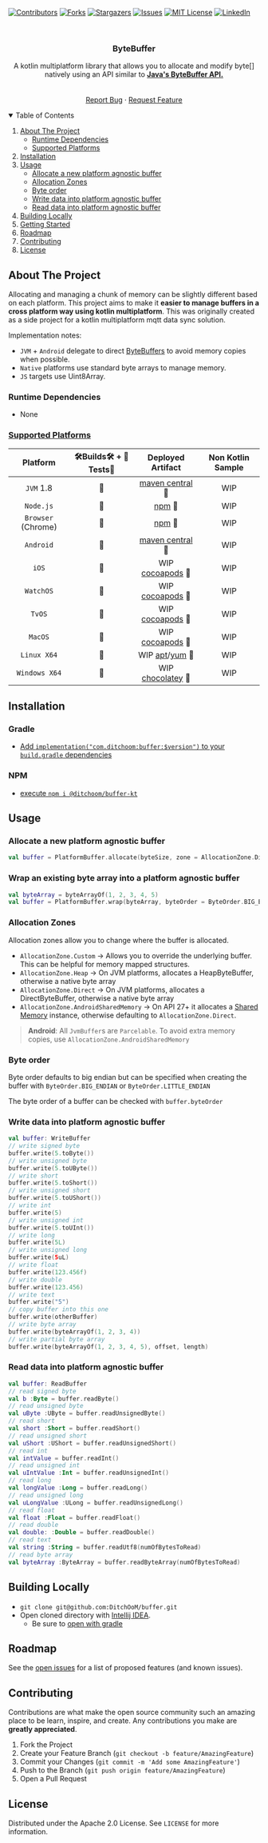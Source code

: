 [![Contributors][contributors-shield]][contributors-url]
[![Forks][forks-shield]][forks-url]
[![Stargazers][stars-shield]][stars-url]
[![Issues][issues-shield]][issues-url]
[![MIT License][license-shield]][license-url]
[![LinkedIn][linkedin-shield]][linkedin-url]


<!-- PROJECT LOGO -->
<!--suppress ALL -->

<br />
<p align="center">
<h3 align="center">ByteBuffer</h3>

<p align="center">
A kotlin multiplatform library that allows you to allocate and modify byte[] natively using an API similar to <a href="https://docs.oracle.com/javase/8/docs/api/java/nio/ByteBuffer.html"><strong>Java's ByteBuffer API.</strong></a>
<br />
<!-- <a href="https://github.com/DitchOoM/buffer"><strong>Explore the docs »</strong></a> -->
<br />
<br />
<!-- <a href="https://github.com/DitchOoM/buffer">View Demo</a>
· -->
<a href="https://github.com/DitchOoM/buffer/issues">Report Bug</a>
·
<a href="https://github.com/DitchOoM/buffer/issues">Request Feature</a>
</p>


<details open="open">
  <summary>Table of Contents</summary>
  <ol>
    <li>
      <a href="#about-the-project">About The Project</a>
      <ul>
        <li><a href="#runtime-dependencies">Runtime Dependencies</a></li>
      </ul>
      <ul>
        <li><a href="#supported-platforms">Supported Platforms</a></li>
      </ul>
    </li>
    <li><a href="#installation">Installation</a></li>
    <li>
      <a href="#usage">Usage</a>
      <ul>
        <li><a href="#allocate-a-new-platform-agnostic-buffer">Allocate a new platform agnostic buffer</a></li>
        <li><a href="#allocation-zones">Allocation Zones</a></li>
        <li><a href="#byte-order">Byte order</a></li>
        <li><a href="#write-data-into-platform-agnostic-buffer">Write data into platform agnostic buffer</a></li>
        <li><a href="#read-data-into-platform-agnostic-buffer">Read data into platform agnostic buffer</a></li>
      </ul>
    </li>
    <li>
      <a href="#building-locally">Building Locally</a>
    </li>
    <li><a href="#getting-started">Getting Started</a></li>
    <li><a href="#roadmap">Roadmap</a></li>
    <li><a href="#contributing">Contributing</a></li>
    <li><a href="#license">License</a></li>
  </ol>
</details>

## About The Project

Allocating and managing a chunk of memory can be slightly different based on each platform. This project aims to make
it **easier to manage buffers in a cross platform way using kotlin multiplatform**. This was originally created as a
side project for a kotlin multiplatform mqtt data sync solution.

Implementation notes:

* `JVM` + `Android` delegate to direct [ByteBuffers][byte-buffer-api] to avoid memory copies when possible.
* `Native` platforms use standard byte arrays to manage memory.
* `JS` targets use Uint8Array.

### Runtime Dependencies

* None

### [Supported Platforms](https://kotlinlang.org/docs/reference/mpp-supported-platforms.html)

| Platform | 🛠Builds🛠 + 🔬Tests🔬 |         Deployed Artifact          | Non Kotlin Sample |  
| :---: | :---: |:----------------------------------:|:-----------------:|
| `JVM` 1.8 |🚀| [maven central][maven-central] 🔮  |        WIP        |
| `Node.js` |🚀|           [npm][npm] 🔮            |        WIP         |
| `Browser` (Chrome) |🚀|           [npm][npm] 🔮            |        WIP         |
| `Android` |🚀| [maven central][maven-central]  🔮 |        WIP         |
| `iOS` |🚀|    WIP [cocoapods][cocoapods] 🔮      |        WIP         |
| `WatchOS` |🚀|    WIP [cocoapods][cocoapods] 🔮      |        WIP         |
| `TvOS` |🚀|    WIP [cocoapods][cocoapods] 🔮      |        WIP         |
| `MacOS` |🚀|    WIP [cocoapods][cocoapods] 🔮      |        WIP         |
| `Linux X64` |🚀|    WIP [apt][apt]/[yum][yum] 🔮    |        WIP         |
| `Windows X64` |🚀|  WIP [chocolatey][chocolately] 🔮  |        WIP         |

## Installation
### Gradle
- [Add `implementation("com.ditchoom:buffer:$version")` to your `build.gradle` dependencies](https://search.maven.org/artifact/com.ditchoom/buffer)
### NPM
-  [execute `npm i @ditchoom/buffer-kt`](https://www.npmjs.com/package/@ditchoom/buffer-kt)

## Usage

### Allocate a new platform agnostic buffer

```kotlin
val buffer = PlatformBuffer.allocate(byteSize, zone = AllocationZone.Direct, byteOrder = ByteOrder.BIG_ENDIAN)
```

### Wrap an existing byte array into a platform agnostic buffer

```kotlin
val byteArray = byteArrayOf(1, 2, 3, 4, 5)
val buffer = PlatformBuffer.wrap(byteArray, byteOrder = ByteOrder.BIG_ENDIAN)
```

### Allocation Zones

Allocation zones allow you to change where the buffer is allocated.

- `AllocationZone.Custom` -> Allows you to override the underlying buffer. This can be helpful for memory mapped
  structures.
- `AllocationZone.Heap` -> On JVM platforms, allocates a HeapByteBuffer, otherwise a native byte array
- `AllocationZone.Direct` -> On JVM platforms, allocates a DirectByteBuffer, otherwise a native byte array
- `AllocationZone.AndroidSharedMemory` -> On API 27+ it allocates
  a [Shared Memory](https://developer.android.com/reference/android/os/SharedMemory) instance, otherwise defaulting
  to `AllocationZone.Direct`.

> **Android**: All `JvmBuffer`s are `Parcelable`. To avoid extra memory copies, use `AllocationZone.AndroidSharedMemory`

### Byte order

Byte order defaults to big endian but can be specified when creating the buffer with `ByteOrder.BIG_ENDIAN`
or `ByteOrder.LITTLE_ENDIAN`

The byte order of a buffer can be checked with `buffer.byteOrder`

### Write data into platform agnostic buffer

```kotlin
val buffer: WriteBuffer
// write signed byte
buffer.write(5.toByte())
// write unsigned byte
buffer.write(5.toUByte())
// write short
buffer.write(5.toShort())
// write unsigned short
buffer.write(5.toUShort())
// write int
buffer.write(5)
// write unsigned int
buffer.write(5.toUInt())
// write long
buffer.write(5L)
// write unsigned long
buffer.write(5uL)
// write float
buffer.write(123.456f)
// write double
buffer.write(123.456)
// write text
buffer.write("5")
// copy buffer into this one
buffer.write(otherBuffer)
// write byte array
buffer.write(byteArrayOf(1, 2, 3, 4))
// write partial byte array
buffer.write(byteArrayOf(1, 2, 3, 4, 5), offset, length)
```

### Read data into platform agnostic buffer

```kotlin
val buffer: ReadBuffer
// read signed byte
val b :Byte = buffer.readByte()
// read unsigned byte
val uByte :UByte = buffer.readUnsignedByte()
// read short
val short :Short = buffer.readShort()
// read unsigned short
val uShort :UShort = buffer.readUnsignedShort()
// read int
val intValue = buffer.readInt()
// read unsigned int
val uIntValue :Int = buffer.readUnsignedInt()
// read long
val longValue :Long = buffer.readLong()
// read unsigned long
val uLongValue :ULong = buffer.readUnsignedLong()
// read float
val float :Float = buffer.readFloat()
// read double
val double: :Double = buffer.readDouble()
// read text
val string :String = buffer.readUtf8(numOfBytesToRead)
// read byte array
val byteArray :ByteArray = buffer.readByteArray(numOfBytesToRead)
```

## Building Locally

- `git clone git@github.com:DitchOoM/buffer.git`
- Open cloned directory with [Intellij IDEA](https://www.jetbrains.com/idea/download).
    - Be sure to [open with gradle](https://www.jetbrains.com/help/idea/gradle.html#gradle_import_project_start)

## Roadmap

See the [open issues](https://github.com/DitchOoM/buffer/issues) for a list of proposed features (and known issues).

## Contributing

Contributions are what make the open source community such an amazing place to be learn, inspire, and create. Any
contributions you make are **greatly appreciated**.

1. Fork the Project
2. Create your Feature Branch (`git checkout -b feature/AmazingFeature`)
3. Commit your Changes (`git commit -m 'Add some AmazingFeature'`)
4. Push to the Branch (`git push origin feature/AmazingFeature`)
5. Open a Pull Request

## License

Distributed under the Apache 2.0 License. See `LICENSE` for more information.

[contributors-shield]: https://img.shields.io/github/contributors/DitchOoM/buffer.svg?style=for-the-badge

[contributors-url]: https://github.com/DitchOoM/buffer/graphs/contributors

[forks-shield]: https://img.shields.io/github/forks/DitchOoM/buffer.svg?style=for-the-badge

[forks-url]: https://github.com/DitchOoM/buffer/network/members

[stars-shield]: https://img.shields.io/github/stars/DitchOoM/buffer.svg?style=for-the-badge

[stars-url]: https://github.com/DitchOoM/buffer/stargazers

[issues-shield]: https://img.shields.io/github/issues/DitchOoM/buffer.svg?style=for-the-badge

[issues-url]: https://github.com/DitchOoM/buffer/issues

[license-shield]: https://img.shields.io/github/license/DitchOoM/buffer.svg?style=for-the-badge

[license-url]: https://github.com/DitchOoM/buffer/blob/master/LICENSE.md

[linkedin-shield]: https://img.shields.io/badge/-LinkedIn-black.svg?style=for-the-badge&logo=linkedin&colorB=555

[linkedin-url]: https://www.linkedin.com/in/thebehera

[byte-buffer-api]: https://docs.oracle.com/javase/8/docs/api/java/nio/ByteBuffer.html

[maven-central]: https://search.maven.org/search?q=com.ditchoom

[npm]: https://www.npmjs.com/search?q=ditchoom-buffer

[cocoapods]: https://cocoapods.org/pods/DitchOoM-buffer

[apt]: https://packages.ubuntu.com/search?keywords=ditchoom&searchon=names&suite=groovy&section=all

[yum]: https://pkgs.org/search/?q=DitchOoM-buffer

[chocolately]: https://chocolatey.org/packages?q=DitchOoM-buffer
